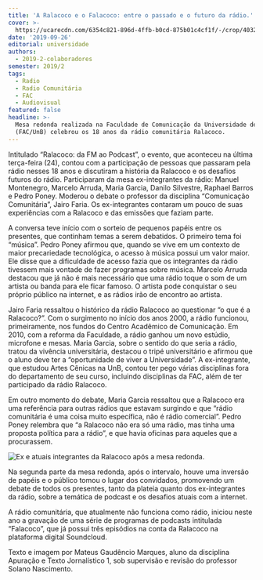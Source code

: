 ```yaml
---
title: 'A Ralacoco e o Falacoco: entre o passado e o futuro da rádio.'
cover: >-
  https://ucarecdn.com/6354c821-896d-4ffb-b0cd-875b01c4cf1f/-/crop/4032x2723/0,301/-/preview/
date: '2019-09-26'
editorial: universidade
authors:
  - 2019-2-colaboradores
semester: 2019/2
tags:
  - Radio
  - Radio Comunitária
  - FAC
  - Audiovisual
featured: false
headline: >-
  Mesa redonda realizada na Faculdade de Comunicação da Universidade de Brasília
  (FAC/UnB) celebrou os 18 anos da rádio comunitária Ralacoco.
---
```

Intitulado “Ralacoco: da FM ao Podcast”, o evento, que aconteceu na última terça-feira (24), contou com a participação de pessoas que passaram pela rádio nesses 18 anos e discutiram a história da Ralacoco e os desafios futuros do rádio. Participaram da mesa ex-integrantes da rádio: Manuel Montenegro, Marcelo Arruda, Maria Garcia, Danilo Silvestre, Raphael Barros e Pedro Poney. Moderou o debate o professor da disciplina “Comunicação Comunitária”, Jairo Faria. Os ex-integrantes contaram um pouco de suas experiências com a Ralacoco e das emissões que faziam parte.



A conversa teve início com o sorteio de pequenos papéis entre os presentes, que continham temas a serem debatidos. O primeiro tema foi “música”. Pedro Poney afirmou que, quando se vive em um contexto de maior precariedade tecnológica, o acesso à música possui um valor maior. Ele disse que a dificuldade de acesso fazia que os integrantes da rádio tivessem mais vontade de fazer programas sobre música. Marcelo Arruda destacou que já não é mais necessário que uma rádio toque o som de um artista ou banda para ele ficar famoso. O artista pode conquistar o seu próprio público na internet, e as rádios irão de encontro ao artista.



Jairo Faria ressaltou o histórico da rádio Ralacoco ao questionar “o que é a Ralacoco?”. Com o surgimento no início dos anos 2000, a rádio funcionou, primeiramente, nos fundos do Centro Acadêmico de Comunicação. Em 2010, com a reforma da Faculdade, a rádio ganhou um novo estúdio, microfone e mesas. Maria Garcia, sobre o sentido do que seria a rádio, tratou da vivência universitária, destacou o tripé universitário e afirmou que o aluno deve ter a “oportunidade de viver a Universidade”. A ex-integrante, que estudou Artes Cênicas na UnB, contou ter pego várias disciplinas fora do departamento de seu curso, incluindo disciplinas da FAC, além de ter participado da rádio Ralacoco.



Em outro momento do debate, Maria Garcia ressaltou que a Ralacoco era uma referência para outras rádios que estavam surgindo e que “rádio comunitária é uma coisa muito específica, não é rádio comercial”. Pedro Poney relembra que “a Ralacoco não era só uma rádio, mas tinha uma proposta política para a rádio”, e que havia oficinas para aqueles que a procurassem.



![Ex e atuais integrantes da Ralacoco após a mesa redonda.](https://ucarecdn.com/20b036da-0405-4fe8-8845-7fe5295991fe/-/crop/3720x2730/0,294/-/preview/-/enhance/42/ "Ex e atuais integrantes da Ralacoco após a mesa redonda.")

Na segunda parte da mesa redonda, após o intervalo, houve uma inversão de papéis e o público tomou o lugar dos convidados, promovendo um debate de todos os presentes, tanto da plateia quanto dos ex-integrantes da rádio, sobre a temática de podcast e os desafios atuais com a internet.



A rádio comunitária, que atualmente não funciona como rádio, iniciou neste ano a gravação de uma série de programas de podcasts intitulada “Falacoco”, que já possui três episódios na conta da Ralacoco na plataforma digital Soundcloud.



Texto e imagem por Mateus Gaudêncio Marques, aluno da disciplina Apuração e Texto Jornalístico 1, sob supervisão e revisão do professor Solano Nascimento.
